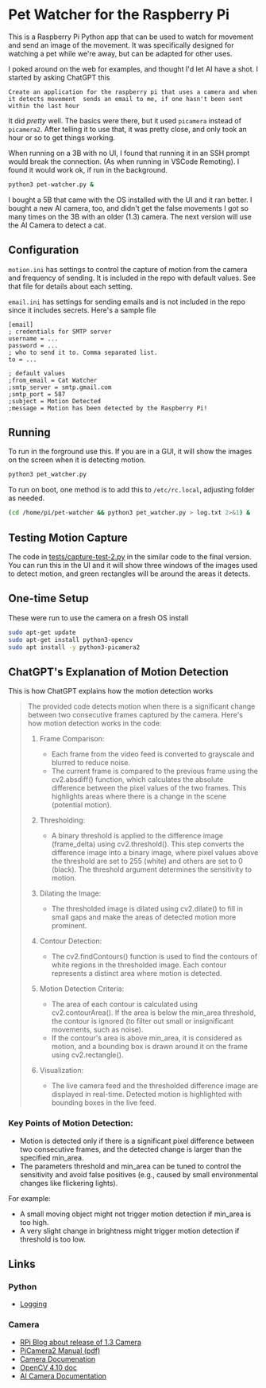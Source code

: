 # Pet Watcher for the Raspberry Pi

This is a Raspberry Pi Python app that can be used to watch for movement and send an image of the movement. It was specifically designed for watching a pet while we're away, but can be adapted for other uses.

I poked around on the web for examples, and thought I'd let AI have a shot. I started by asking ChatGPT this

```text
Create an application for the raspberry pi that uses a camera and when it detects movement  sends an email to me, if one hasn't been sent within the last hour
```

It did _pretty_ well. The basics were there, but it used `picamera` instead of `picamera2`. After telling it to use that, it was pretty close, and only took an hour or so to get things working.

When running on a 3B with no UI, I found that running it in an SSH prompt would break the connection. (As when running in VSCode Remoting). I found it would work ok, if run in the background.

```bash
python3 pet-watcher.py &
```

I bought a 5B that came with the OS installed with the UI and it ran better. I bought a new AI camera, too, and didn't get the false movements I got so many times on the 3B with an older (1.3) camera. The next version will use the AI Camera to detect a cat.

## Configuration

`motion.ini` has settings to control the capture of motion from the camera and frequency of sending. It is included in the repo with default values. See that file for details about each setting.

`email.ini` has settings for sending emails and is not included in the repo since it includes secrets. Here's a sample file

```text
[email]
; credentials for SMTP server
username = ...
password = ...
; who to send it to. Comma separated list.
to = ...

; default values
;from_email = Cat Watcher
;smtp_server = smtp.gmail.com
;smtp_port = 587
;subject = Motion Detected
;message = Motion has been detected by the Raspberry Pi!
```

## Running

To run in the forground use this. If you are in a GUI, it will show the images on the screen when it is detecting motion.

```bash
python3 pet_watcher.py
```

To run on boot, one method is to add this to `/etc/rc.local`, adjusting folder as needed.

```bash
(cd /home/pi/pet-watcher && python3 pet_watcher.py > log.txt 2>&1) &
```
## Testing Motion Capture

The code in [tests/capture-test-2.py](tests/capture-test-2.py) in the similar code to the final version. You can run this in the UI and it will show three windows of the images used to detect motion, and green rectangles will be around the areas it detects.

## One-time Setup

These were run to use the camera on a fresh OS install

```bash
sudo apt-get update
sudo apt-get install python3-opencv
sudo apt install -y python3-picamera2
```

## ChatGPT's Explanation of Motion Detection

This is how ChatGPT explains how the motion detection works

>The provided code detects motion when there is a significant change between two consecutive frames captured by the camera. Here's how motion detection works in the code:
>
>1. Frame Comparison:
>
>    - Each frame from the video feed is converted to grayscale and blurred to reduce noise.
>    - The current frame is compared to the previous frame using the cv2.absdiff() function, which calculates the absolute difference between the pixel values of the two frames. This highlights areas where there is a change in the scene (potential motion).
>1. Thresholding:
>
>    - A binary threshold is applied to the difference image (frame_delta) using cv2.threshold(). This step converts the difference image into a binary image, where pixel values above the threshold are set to 255 (white) and others are set to 0 (black). The threshold argument determines the sensitivity to motion.
>1. Dilating the Image:
>
>    - The thresholded image is dilated using cv2.dilate() to fill in small gaps and make the areas of detected motion more prominent.
>
>1. Contour Detection:
>
>    - The cv2.findContours() function is used to find the contours of white regions in the thresholded image. Each contour represents a distinct area where motion is detected.
>1. Motion Detection Criteria:
>
>    - The area of each contour is calculated using cv2.contourArea(). If the area is below the min_area threshold, the contour is ignored (to filter out small or insignificant movements, such as noise).
>    - If the contour's area is above min_area, it is considered as motion, and a bounding box is drawn around it on the frame using cv2.rectangle().
>
>1. Visualization:
>
>    - The live camera feed and the thresholded difference image are displayed in real-time. Detected motion is highlighted with bounding boxes in the live feed.
>
### Key Points of Motion Detection:

  - Motion is detected only if there is a significant pixel difference between two consecutive frames, and the detected change is larger than the specified min_area.
  - The parameters threshold and min_area can be tuned to control the sensitivity and avoid false positives (e.g., caused by small environmental changes like flickering lights).

For example:

  - A small moving object might not trigger motion detection if min_area is too high.
  - A very slight change in brightness might trigger motion detection if threshold is too low.

## Links

### Python

- [Logging](https://docs.python.org/3/library/logging.html)

### Camera

- [RPi Blog about release of 1.3 Camera](https://www.raspberrypi.com/news/camera-board-available-for-sale/)
- [PiCamera2 Manual (pdf)](https://datasheets.raspberrypi.com/camera/picamera2-manual.pdf)
- [Camera Documenation](https://www.raspberrypi.com/documentation/accessories/camera.html)
- [OpenCV 4.10 doc](https://docs.opencv.org/4.10.0/)
- [AI Camera Documentation](https://www.raspberrypi.com/documentation/accessories/ai-camera.html)
